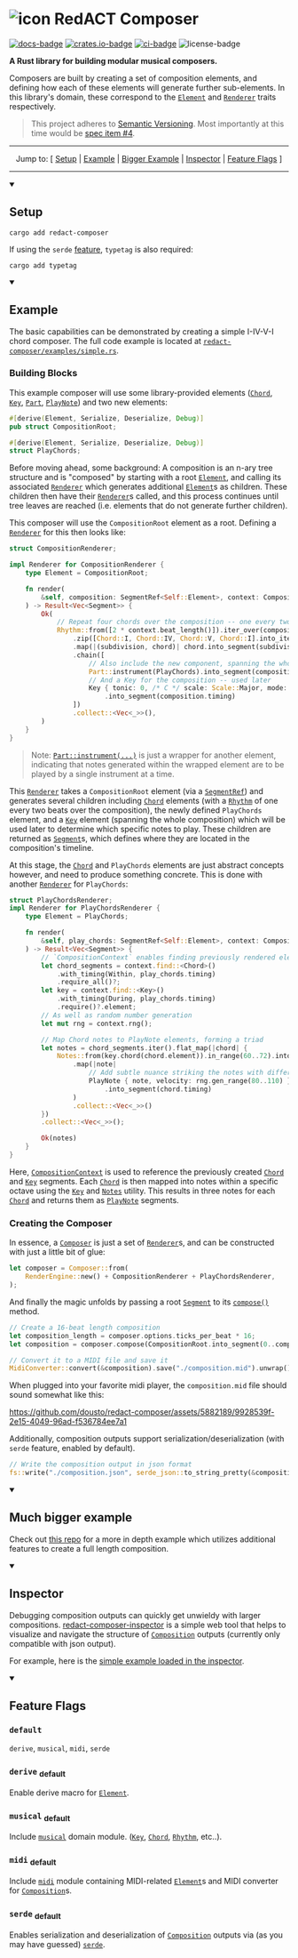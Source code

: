 # ![icon] RedACT Composer

[![docs-badge]][docs-link]
[![crates.io-badge]][crates.io-link]
[![ci-badge]][ci-link]
![license-badge]

**A Rust library for building modular musical composers.**

Composers are built by creating a set of composition elements, and defining how each of these elements will generate
further sub-elements. In this library's domain, these correspond to the
[`Element`](crate::Element) and [`Renderer`](crate::Renderer) traits respectively.

> This project adheres to [Semantic Versioning](https://semver.org/spec/v2.0.0.html). Most importantly at this time
> would be [spec item #4](https://semver.org/spec/v2.0.0.html#spec-item-4).

<hr />
<div align="center">

Jump to: [
[Setup](#setup)
| [Example](#example)
| [Bigger Example](#much-bigger-example)
| [Inspector](#inspector)
| [Feature Flags](#feature-flags)
]
</div>
<hr />

<details open>
<summary>

## Setup
</summary>

```shell
cargo add redact-composer
```

If using the `serde` [feature](#feature-flags), `typetag` is also required:
```shell
cargo add typetag
```
</details>

<details open>
<summary> 

## Example
</summary>

The basic capabilities can be demonstrated by creating a simple I-IV-V-I chord composer. The full code example is
located at
[`redact-composer/examples/simple.rs`](https://github.com/dousto/redact-composer/blob/main/redact-composer/examples/simple.rs).

### Building Blocks
This example composer will use some library-provided elements ([`Chord`](crate::musical::elements::Chord),
[`Key`](crate::musical::elements::Key), [`Part`](crate::elements::Part), [`PlayNote`](crate::elements::PlayNote)) and
two new elements:
```rust
#[derive(Element, Serialize, Deserialize, Debug)]
pub struct CompositionRoot;

#[derive(Element, Serialize, Deserialize, Debug)]
struct PlayChords;
```

Before moving ahead, some background: A composition is an n-ary tree structure and is "composed" by starting with a
root [`Element`](crate::Element), and calling its associated [`Renderer`](crate::Renderer) which
generates additional [`Element`](crate::Element)s as children. These children then have their
[`Renderer`](crate::Renderer)s called, and this process continues until tree leaves are reached (i.e. elements that do
not generate further children).

This composer will use the `CompositionRoot` element as a root. Defining a [`Renderer`](crate::Renderer) for this
then looks like:

```rust
struct CompositionRenderer;

impl Renderer for CompositionRenderer {
    type Element = CompositionRoot;

    fn render(
        &self, composition: SegmentRef<Self::Element>, context: CompositionContext,
    ) -> Result<Vec<Segment>> {
        Ok(
            // Repeat four chords over the composition -- one every two beats
            Rhythm::from([2 * context.beat_length()]).iter_over(composition.timing)
                .zip([Chord::I, Chord::IV, Chord::V, Chord::I].into_iter().cycle())
                .map(|(subdivision, chord)| chord.into_segment(subdivision.timing()))
                .chain([
                    // Also include the new component, spanning the whole composition
                    Part::instrument(PlayChords).into_segment(composition.timing),
                    // And a Key for the composition -- used later
                    Key { tonic: 0, /* C */ scale: Scale::Major, mode: Default::default() }
                        .into_segment(composition.timing)
                ])
                .collect::<Vec<_>>(),
        )
    }
}
```

> Note: [`Part::instrument(...)`](crate::elements::Part::instrument) is just a wrapper for another element, indicating
> that notes generated within the wrapped element are to be played by a single instrument at a time.

This [`Renderer`](crate::Renderer) takes a `CompositionRoot` element (via a [`SegmentRef`](crate::SegmentRef)) and generates several
children including [`Chord`](crate::musical::elements::Chord) elements (with a [`Rhythm`](crate::musical::rhythm::Rhythm) of one every two beats over the composition), the
newly defined `PlayChords` element, and a [`Key`](crate::musical::elements::Key) element (spanning the whole composition) which will be used later
to determine which specific notes to play. These children are returned as [`Segment`](crate::Segment)s, which defines where they
are located in the composition's timeline.

At this stage, the [`Chord`](crate::musical::elements::Chord) and `PlayChords` elements are just abstract concepts
however, and need to produce something concrete. This is done with another [`Renderer`](crate::Renderer) for
`PlayChords`:

```rust
struct PlayChordsRenderer;
impl Renderer for PlayChordsRenderer {
    type Element = PlayChords;

    fn render(
        &self, play_chords: SegmentRef<Self::Element>, context: CompositionContext,
    ) -> Result<Vec<Segment>> {
        // `CompositionContext` enables finding previously rendered elements
        let chord_segments = context.find::<Chord>()
            .with_timing(Within, play_chords.timing)
            .require_all()?;
        let key = context.find::<Key>()
            .with_timing(During, play_chords.timing)
            .require()?.element;
        // As well as random number generation
        let mut rng = context.rng();

        // Map Chord notes to PlayNote elements, forming a triad
        let notes = chord_segments.iter().flat_map(|chord| {
            Notes::from(key.chord(chord.element)).in_range(60..72).into_iter()
                .map(|note|
                    // Add subtle nuance striking the notes with different velocities
                    PlayNote { note, velocity: rng.gen_range(80..110) }
                        .into_segment(chord.timing)
                )
                .collect::<Vec<_>>()
        })
        .collect::<Vec<_>>();

        Ok(notes)
    }
}
```

Here, [`CompositionContext`](crate::render::context::CompositionContext) is used to reference the previously created
[`Chord`](crate::musical::elements::Chord) and [`Key`](crate::musical::elements::Key) segments. Each
[`Chord`](crate::musical::elements::Chord) is then mapped into notes within a specific octave using the
[`Key`](crate::musical::elements::Key) and [`Notes`](crate::musical::Notes) utility. This results in three notes for
each [`Chord`](crate::musical::elements::Chord) and returns them as [`PlayNote`](crate::elements::PlayNote) segments.

### Creating the Composer
In essence, a [`Composer`](crate::Composer) is just a set of [`Renderer`](crate::Renderer)s, and can be constructed with
just a little bit of glue:

```rust
let composer = Composer::from(
    RenderEngine::new() + CompositionRenderer + PlayChordsRenderer,
);
```

And finally the magic unfolds by passing a root [`Segment`](crate::Segment) to its
[`compose()`](crate::Composer::compose) method.

```rust
// Create a 16-beat length composition
let composition_length = composer.options.ticks_per_beat * 16;
let composition = composer.compose(CompositionRoot.into_segment(0..composition_length));

// Convert it to a MIDI file and save it
MidiConverter::convert(&composition).save("./composition.mid").unwrap();
```

When plugged into your favorite midi player, the `composition.mid` file should sound somewhat like this:

<https://github.com/dousto/redact-composer/assets/5882189/9928539f-2e15-4049-96ad-f536784ee7a1>

Additionally, composition outputs support serialization/deserialization (with `serde` feature, enabled by default).

```rust
// Write the composition output in json format
fs::write("./composition.json", serde_json::to_string_pretty(&composition).unwrap()).unwrap();
```
</details>
<details open>
<summary>

## Much bigger example
</summary>

Check out [this repo](https://github.com/dousto/redact-renderer-example) for a more in depth example which utilizes
additional features to create a full length composition.
</details>
<details open>
<summary>

## Inspector
</summary>

Debugging composition outputs can quickly get unwieldy with larger compositions.
[redact-composer-inspector](https://dousto.github.io/redact-composer-inspector/) is a simple web tool that helps to
visualize and navigate the structure of [`Composition`](crate::Composition) outputs (currently only compatible with
json output).

For example, here is the [simple example loaded in the inspector](https://dousto.github.io/redact-composer-inspector/inspect?composition=examples/simple).
</details>
<details open>
<summary>

## Feature Flags
</summary>

### `default`
`derive`, `musical`, `midi`, `serde`

### `derive` <sub>default</sub>
Enable derive macro for [`Element`](crate::Element).

### `musical` <sub>default</sub>
Include [`musical`](crate::musical) domain module. ([`Key`](crate::musical::Key), [`Chord`](crate::musical::Chord),
[`Rhythm`](crate::musical::rhythm::Rhythm), etc..).

### `midi` <sub>default</sub>
Include [`midi`](crate::midi) module containing MIDI-related [`Element`](crate::Element)s and MIDI converter for
[`Composition`](crate::Composition)s.

### `serde` <sub>default</sub>
Enables serialization and deserialization of [`Composition`](crate::Composition) outputs via (as you may have guessed)
[`serde`](https://docs.rs/serde/latest/serde/).
</details>

[icon]: https://dousto.github.io/redact-composer-inspector-dev/favicon-32.png ""
[docs-badge]: https://docs.rs/redact-composer/badge.svg
[docs-link]: https://docs.rs/redact-composer
[crates.io-badge]: https://img.shields.io/crates/v/redact-composer.svg
[crates.io-link]: https://crates.io/crates/redact-composer
[ci-badge]: https://github.com/dousto/redact-composer/workflows/CI/badge.svg
[ci-link]: https://github.com/dousto/redact-composer/actions
[license-badge]: https://img.shields.io/crates/l/redact-composer.svg